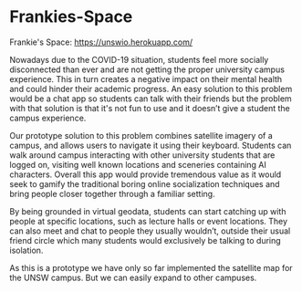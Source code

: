 # Frankies-Space
Frankie's Space: 
https://unswio.herokuapp.com/

Nowadays due to the COVID-19 situation, students feel more socially disconnected than ever and are not getting the proper university campus experience. This in turn creates a negative impact on their mental health and could hinder their academic progress. An easy solution to this problem would be a chat app so students can talk with their friends but the problem with that solution is that it's not fun to use and it doesn’t give a student the campus experience. 

Our prototype solution to this problem combines satellite imagery of a campus, and allows users to navigate it using their keyboard. Students can walk around campus interacting with other university students that are logged on, visiting well known locations and sceneries containing AI characters. Overall this app would provide tremendous value as it would seek to gamify the traditional boring online socialization techniques and bring people closer together through a familiar setting.

By being grounded in virtual geodata, students can start catching up with people at specific locations, such as lecture halls or event locations. They can also meet and chat to people they usually wouldn’t, outside their usual friend circle which many students would exclusively be talking to during isolation.

As this is a prototype we have only so far implemented the satellite map for the UNSW campus. But we can easily expand to other campuses. 

